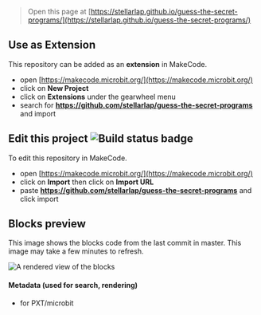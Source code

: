 
> Open this page at [https://stellarlap.github.io/guess-the-secret-programs/](https://stellarlap.github.io/guess-the-secret-programs/)

## Use as Extension

This repository can be added as an **extension** in MakeCode.

* open [https://makecode.microbit.org/](https://makecode.microbit.org/)
* click on **New Project**
* click on **Extensions** under the gearwheel menu
* search for **https://github.com/stellarlap/guess-the-secret-programs** and import

## Edit this project ![Build status badge](https://github.com/stellarlap/guess-the-secret-programs/workflows/MakeCode/badge.svg)

To edit this repository in MakeCode.

* open [https://makecode.microbit.org/](https://makecode.microbit.org/)
* click on **Import** then click on **Import URL**
* paste **https://github.com/stellarlap/guess-the-secret-programs** and click import

## Blocks preview

This image shows the blocks code from the last commit in master.
This image may take a few minutes to refresh.

![A rendered view of the blocks](https://github.com/stellarlap/guess-the-secret-programs/raw/master/.github/makecode/blocks.png)

#### Metadata (used for search, rendering)

* for PXT/microbit
<script src="https://makecode.com/gh-pages-embed.js"></script><script>makeCodeRender("{{ site.makecode.home_url }}", "{{ site.github.owner_name }}/{{ site.github.repository_name }}");</script>
